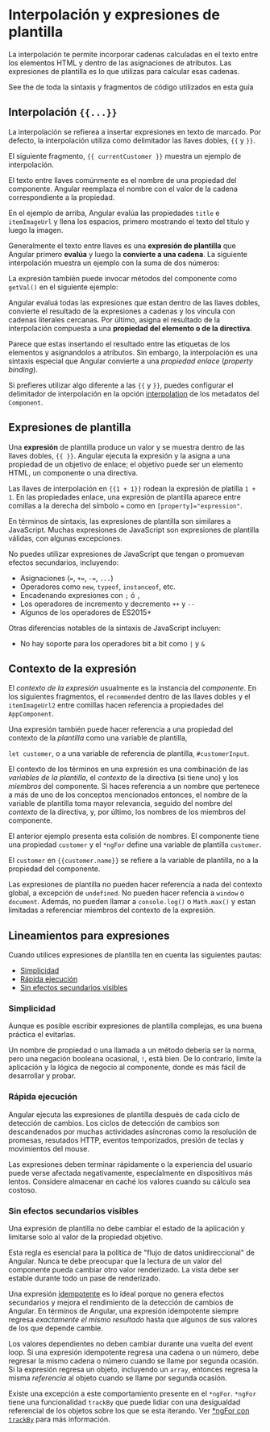 # Interpolación y expresiones de plantilla

La interpolación te permite incorporar cadenas calculadas en el texto
entre los elementos HTML y dentro de las asignaciones de atributos.
Las expresiones de plantilla es lo que utilizas para calcular esas cadenas.

<div class="alert is-helpful">

See the <live-example></live-example> de toda la sintaxis y fragmentos de código utilizados en esta guía

</div>

## Interpolación `{{...}}`

La interpolación se refierea a insertar expresiones en texto de marcado.
Por defecto, la interpolación utiliza como delimitador las llaves dobles, `{{` y `}}`.

El siguiente fragmento, `{{ currentCustomer }}` muestra un ejemplo de interpolación.

<code-example path="interpolation/src/app/app.component.html" region="interpolation-example1" header="src/app/app.component.html"></code-example>

El texto entre llaves comúnmente es el nombre de una propiedad del
componente. Angular reemplaza el nombre con el valor de la cadena
correspondiente a la propiedad.

<code-example path="interpolation/src/app/app.component.html" region="component-property" header="src/app/app.component.html"></code-example>

En el ejemplo de arriba, Angular evalúa las propiedades `title` e `itemImageUrl`
y llena los espacios, primero mostrando el texto del título y luego la imagen.

Generalmente el texto entre llaves es una **expresión de plantilla**
que Angular primero **evalúa** y luego la **convierte a una cadena**.
La siguiente interpolación muestra un ejemplo con la suma de dos números:

<code-example path="interpolation/src/app/app.component.html" region="convert-string" header="src/app/app.component.html"></code-example>

La expresión también puede invocar métodos del componente como `getVal()`
en el siguiente ejemplo:

<code-example path="interpolation/src/app/app.component.html" region="invoke-method" header="src/app/app.component.html"></code-example>

Angular evaluá todas las expresiones que estan dentro de las llaves dobles,
convierte el resultado de la expresiones a cadenas y los víncula con cadenas literales cercanas.
Por último, asigna el resultado de la interpolación compuesta a una **propiedad del elemento o de la directiva**.

Parece que estas insertando el resultado entre las etiquetas de los elementos y asignandolos a atributos. Sin embargo,
la interpolación es una sintaxis especial que Angular convierte a una *propiedad enlace* (*property binding*).

<div class="alert is-helpful">

Si prefieres utilizar algo diferente a las `{{` y `}}`, puedes
configurar el delimitador de interpolación en la opción [interpolation](api/core/Component#interpolation)
de los metadatos del `Component`.

</div>

## Expresiones de plantilla

Una **expresión** de plantilla produce un valor y se muestra dentro de
las llaves dobles, `{{ }}`.
Angular ejecuta la expresión y la asigna a una propiedad de un objetivo de enlace;
el objetivo puede ser un elemento HTML, un componente o una directiva.

Las llaves de interpolación en `{{1 + 1}}` rodean la expresión de platilla `1 + 1`.
En las propiedades enlace, una expresión de plantilla
aparece entre comillas a la derecha del símbolo `=` como en `[property]="expression"`.

En términos de sintaxis, las expresiones de plantilla son similares a JavaScript.
Muchas expresiones de JavaScript son expresiones de plantilla válidas, con algunas excepciones.

No puedes utilizar expresiones de JavaScript que tengan o promuevan efectos secundarios,
incluyendo:

* Asignaciones (`=`, `+=`, `-=`, `...`)
* Operadores como `new`, `typeof`, `instanceof`, etc.
* Encadenando expresiones con <code>;</code> ó <code>,</code>
* Los operadores de incremento y decremento `++` y `--`
* Algunos de los operadores de ES2015+

Otras diferencias notables de la sintaxis de JavaScript incluyen:

* No hay soporte para los operadores bit a bit como `|` y `&`
<!-- * Nuevos [operadores de expresión de plantilla](guide/template-expression-operators), como `|`, `?.` y `!` -->


## Contexto de la expresión

El *contexto de la expresión* usualmente es la instancia del _componente_.
En los siguientes fragmentos, el `recommended` dentro de las llaves dobles y el
`itemImageUrl2` entre comillas hacen referencia a propiedades del `AppComponent`.

<code-example path="interpolation/src/app/app.component.html" region="component-context" header="src/app/app.component.html"></code-example>

Una expresión también puede hacer referencia a una propiedad del contexto de la _plantilla_
como una variable de plantilla,
<!-- link to built-in-directives#template-input-variables -->
`let customer`, o a una variable de referencia de plantilla, `#customerInput`.
<!-- link to guide/template-ref-variables -->

<code-example path="interpolation/src/app/app.component.html" region="template-input-variable" header="src/app/app.component.html (template input variable)"></code-example>

<code-example path="interpolation/src/app/app.component.html" region="template-reference-variable" header="src/app/app.component.html (template reference variable)"></code-example>

El contexto de los términos en una expresión es una combinación de las _variables de la plantilla_,
el _contexto_ de la directiva (si tiene uno) y los _miembros_ del componente.
Si haces referencia a un nombre que pertenece a más de uno de los conceptos mencionados entonces,
el nombre de la variable de plantilla toma mayor relevancia, seguido del nombre del _contexto_ de la directiva,
y, por último, los nombres de los miembros del componente.

El anterior ejemplo presenta esta colisión de nombres. El componente tiene una propiedad
`customer` y el `*ngFor` define una variable de plantilla `customer`.

<div class="alert is-helpful">

El `customer` en `{{customer.name}}`
se refiere a la variable de plantilla, no a la propiedad del componente.

Las expresiones de plantilla no pueden hacer referencia a nada del
contexto global, a excepción de `undefined`. No pueden hacer refencia
a `window` o `document`. Además, no pueden llamar a `console.log()` o `Math.max()`
y estan limitadas a referenciar miembros del contexto de la expresión.

</div>

## Lineamientos para expresiones

Cuando utilices expresiones de plantilla ten en cuenta las siguientes pautas:

* [Simplicidad](guide/interpolation#simplicidad)
* [Rápida ejecución](guide/interpolation#rápida-ejecución)
* [Sin efectos secundarios visibles](guide/interpolation#sin-efectos-secundarios-visibles)

### Simplicidad

Aunque es posible escribir expresiones de plantilla complejas, es una
buena práctica el evitarlas.

Un nombre de propiedad o una llamada a un método debería ser la norma, pero una negación booleana ocasional, `!`, está bien.
De lo contrario, limite la aplicación y la lógica de negocio al componente,
donde es más fácil de desarrollar y probar.

### Rápida ejecución

Angular ejecuta las expresiones de plantilla después de cada ciclo de detección de cambios.
Los ciclos de detección de cambios son descandenados por muchas actividades asíncronas como
la resolución de promesas, resutados HTTP, eventos temporizados, presión de teclas y movimientos del mouse.

Las expresiones deben terminar rápidamente o la experiencia del usuario puede verse afectada negativamente,
especialmente en dispositivos más lentos.
Considere almacenar en caché los valores cuando su cálculo sea costoso.

### Sin efectos secundarios visibles

Una expresión de plantilla no debe cambiar el estado de la aplicación y limitarse solo al
valor de la propiedad objetivo.

Esta regla es esencial para la política de "flujo de datos unidireccional" de Angular.
Nunca te debe preocupar que la lectura de un valor del componente pueda cambiar otro valor renderizado.
La vista debe ser estable durante todo un pase de renderizado.

Una expresión [idempotente](https://es.wikipedia.org/wiki/Idempotencia) es lo ideal porque
no genera efectos secundarios y mejora el rendimiento de la detección de cambios de Angular.
En términos de Angular, una expresión idempotente siempre regresa
*exactamente el mismo resultado* hasta que algunos de sus valores de los que depende cambie.

Los valores dependientes no deben cambiar durante una vuelta del event loop.
Si una expresión idempotente regresa una cadena o un número, debe regresar la mismo cadena o número cuando se llame por segunda ocasión. Si la expresión regresa un objeto, incluyendo un `array`, entonces regresa la misma *referencia* al objeto cuando se llame por segunda ocasión.

<div class="alert is-helpful">

Existe una excepción a este comportamiento presente en el `*ngFor`. `*ngFor` tiene una funcionalidad `trackBy` que puede lidiar
con una desigualdad referencial de los objetos sobre los que se esta iterando. Ver [*ngFor con `trackBy`](guide/built-in-directives#ngfor-with-trackby) para más información.

</div>
